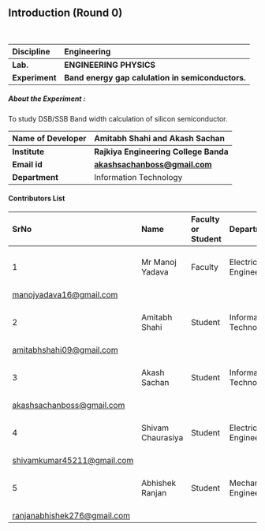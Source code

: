 ## Introduction (Round 0)

<br>

<b>Discipline | <b>Engineering
:--|:--|
<b> Lab. | <b>ENGINEERING PHYSICS
<b> Experiment|     <b> Band energy gap calulation in semiconductors.



<h5> About the Experiment : </h5>
To study DSB/SSB Band width calculation of silicon semiconductor.

<b>Name of Developer | <b> Amitabh Shahi and Akash Sachan
:--|:--|
<b> Institute | <b> Rajkiya Engineering College Banda
<b> Email id|     <b> akashsachanboss@gmail.com
<b> Department | Information Technology

#### Contributors List

SrNo | Name | Faculty or Student | Department| Institute | Email id
:--|:--|:--|:--|:--|:--|
1 |  Mr Manoj Yadava | Faculty |Electrical Engineering |  Rajkiya Engineering College, Banda
|manojyadava16@gmail.com 
2 | Amitabh Shahi| Student | Information Technology | Rajkiya Engineering College, Banda
|amitabhshahi09@gmail.com
3 | Akash Sachan | Student |  Information Technology | Rajkiya Engineering College, Banda
|akashsachanboss@gmail.com
4 | Shivam Chaurasiya  | Student |   Electrical Engineering | Rajkiya Engineering College, Banda
|shivamkumar45211@gmail.com
5 | Abhishek Ranjan  | Student |  Mechanical Engineering | Rajkiya Engineering College, Banda
|ranjanabhishek276@gmail.com

<br>
